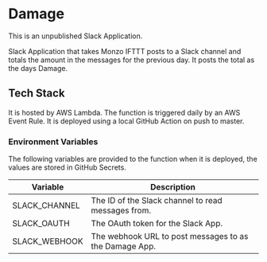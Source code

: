 # Damage

This is an unpublished Slack Application.

Slack Application that takes Monzo IFTTT posts to a Slack channel and totals the amount in the messages for the previous day. It posts the total as the days Damage.

## Tech Stack

It is hosted by AWS Lambda. The function is triggered daily by an AWS Event Rule. It is deployed using a local GitHub Action on push to master.

### Environment Variables

The following variables are provided to the function when it is deployed, the values are stored in GitHub Secrets.

|Variable|Description|
|-|-|
|SLACK_CHANNEL|The ID of the Slack channel to read messages from.|
|SLACK_OAUTH|The OAuth token for the Slack App.|
|SLACK_WEBHOOK|The webhook URL to post messages to as the Damage App.|
